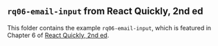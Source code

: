 ## `rq06-email-input` from React Quickly, 2nd ed

This folder contains the example `rq06-email-input`, which is featured in Chapter 6 of [React Quickly, 2nd ed](https://reactquickly.dev).
